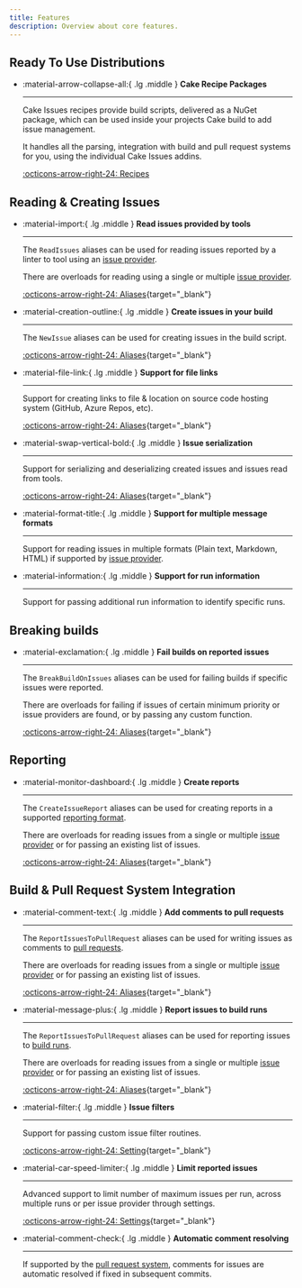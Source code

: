 ```yaml
---
title: Features
description: Overview about core features.
---
```


## Ready To Use Distributions

<div class="grid cards" markdown>

-   :material-arrow-collapse-all:{ .lg .middle } __Cake Recipe Packages__

    ---

    Cake Issues recipes provide build scripts, delivered as a NuGet package,
    which can be used inside your projects Cake build to add issue management.

    It handles all the parsing, integration with build and pull request systems for you,
    using the individual Cake Issues addins.

    [:octicons-arrow-right-24: Recipes](recipe/overview.md)

</div>

## Reading & Creating Issues

<div class="grid cards" markdown>

-   :material-import:{ .lg .middle } __Read issues provided by tools__

    ---

    The `ReadIssues` aliases can be used for reading issues reported by a linter to tool using an [issue provider].

    There are overloads for reading using a single or multiple [issue provider].

    [:octicons-arrow-right-24: Aliases](https://cakebuild.net/extensions/cake-issues/#Reading-Issues){target="_blank"}

-   :material-creation-outline:{ .lg .middle } __Create issues in your build__

    ---

    The `NewIssue` aliases can be used for creating issues in the build script.

    [:octicons-arrow-right-24: Aliases](https://cakebuild.net/extensions/cake-issues/#Creating-Issues){target="_blank"}

-   :material-file-link:{ .lg .middle } __Support for file links__

    ---

    Support for creating links to file & location on source code hosting system (GitHub, Azure Repos, etc).

    [:octicons-arrow-right-24: Aliases](https://cakebuild.net/extensions/cake-issues/#File-Linking){target="_blank"}

-   :material-swap-vertical-bold:{ .lg .middle } __Issue serialization__

    ---

    Support for serializing and deserializing created issues and issues read from tools.

    [:octicons-arrow-right-24: Aliases](https://cakebuild.net/extensions/cake-issues/#Issue-Serialization){target="_blank"}

-   :material-format-title:{ .lg .middle } __Support for multiple message formats__

    ---

    Support for reading issues in multiple formats (Plain text, Markdown, HTML) if supported by [issue provider].

-   :material-information:{ .lg .middle } __Support for run information__

    ---

    Support for passing additional run information to identify specific runs.

</div>

## Breaking builds

<div class="grid cards" markdown>

-   :material-exclamation:{ .lg .middle } __Fail builds on reported issues__

    ---

    The `BreakBuildOnIssues` aliases can be used for failing builds if specific issues were reported.

    There are overloads for failing if issues of certain minimum priority or issue providers are found,
    or by passing any custom function.

    [:octicons-arrow-right-24: Aliases](https://cakebuild.net/extensions/cake-issues/#Build-Breaking){target="_blank"}

</div>

## Reporting

<div class="grid cards" markdown>

-   :material-monitor-dashboard:{ .lg .middle } __Create reports__

    ---

    The `CreateIssueReport` aliases can be used for creating reports in a supported [reporting format].

    There are overloads for reading issues from a single or multiple [issue provider] or for passing an existing list of issues.

    [:octicons-arrow-right-24: Aliases](https://cakebuild.net/extensions/cake-issues-reporting/#Creating-Issue-Reports){target="_blank"}

</div>

## Build & Pull Request System Integration

<div class="grid cards" markdown>

-   :material-comment-text:{ .lg .middle } __Add comments to pull requests__

    ---

    The `ReportIssuesToPullRequest` aliases can be used for writing issues as comments to [pull requests].

    There are overloads for reading issues from a single or multiple [issue provider] or for passing an existing list of issues.

    [:octicons-arrow-right-24: Aliases](https://cakebuild.net/extensions/cake-issues-pullrequests/#Reporting-Issues-To-Pull-Requests){target="_blank"}

-   :material-message-plus:{ .lg .middle } __Report issues to build runs__

    ---

    The `ReportIssuesToPullRequest` aliases can be used for reporting issues to [build runs].

    There are overloads for reading issues from a single or multiple [issue provider] or for passing an existing list of issues.

    [:octicons-arrow-right-24: Aliases](https://cakebuild.net/extensions/cake-issues-pullrequests/#Reporting-Issues-To-Pull-Requests){target="_blank"}

-   :material-filter:{ .lg .middle } __Issue filters__

    ---

    Support for passing custom issue filter routines.

    [:octicons-arrow-right-24: Setting](https://cakebuild.net/api/Cake.Issues.PullRequests/IReportIssuesToPullRequestSettings/48CB35E4){target="_blank"}

-   :material-car-speed-limiter:{ .lg .middle } __Limit reported issues__

    ---

    Advanced support to limit number of maximum issues per run, across multiple runs or per issue provider through settings.

    [:octicons-arrow-right-24: Settings](https://cakebuild.net/api/Cake.Issues.PullRequests/IReportIssuesToPullRequestSettings/){target="_blank"}

-   :material-comment-check:{ .lg .middle } __Automatic comment resolving__

    ---

    If supported by the [pull request system], comments for issues are automatic resolved if fixed in subsequent commits.

</div>

[issue provider]: issue-providers/index.md
[reporting format]: report-formats/index.md
[pull requests]: pull-request-systems/index.md
[build runs]: pull-request-systems/index.md
[pull request system]: pull-request-systems/index.md
